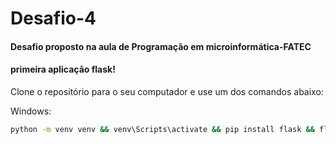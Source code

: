# Desafio-4
<h4>Desafio proposto na aula de Programação em microinformática-FATEC</h4>
<h4>primeira aplicação flask!</h4>
Clone o repositório para o seu computador e use um dos comandos abaixo:

Windows:
```bash
python -m venv venv && venv\Scripts\activate && pip install flask && flask run
```
